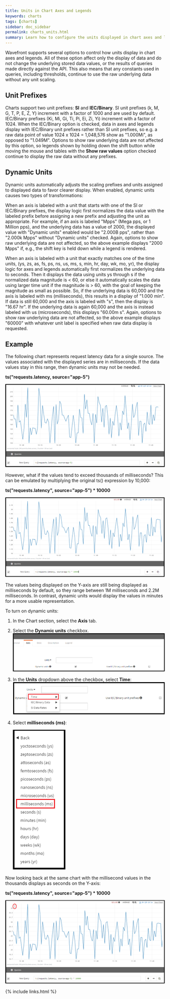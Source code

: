 ```yaml
---
title: Units in Chart Axes and Legends
keywords: charts
tags: [charts]
sidebar: doc_sidebar
permalink: charts_units.html
summary: Learn how to configure the units displayed in chart axes and legends.
---
```

Wavefront supports several options to control how units display in chart axes and legends.  All of these option affect only the display of data and do not change the underlying stored data values, or the results of queries made directly against the API.  This also means that any constants used in queries, including thresholds, continue to use the raw underlying data without any unit scaling.

## Unit Prefixes
Charts support two unit prefixes: **SI** and **IEC/Binary**. SI unit prefixes (k, M, G, T, P, E, Z, Y) increment with a factor of 1000 and are used by default. IEC/Binary prefixes (Ki, Mi, Gi, Ti, Pi, Ei, Zi, Yi) increment with a factor of 1024. When the IEC/Binary option is checked, data in axes and legends display with IEC/Binary unit prefixes rather than SI unit prefixes, so e.g. a raw data point of value 1024 x 1024 = 1,048,576 show as "1.000Mi", as opposed to "1.049M". Options to show raw underlying data are not affected by this option, so legends shown by holding down the shift button while moving the mouse and tables with the **Show raw values** option checked continue to display the raw data without any prefixes.
 
## Dynamic Units
Dynamic units automatically adjusts the scaling prefixes and units assigned to displayed data to favor clearer display.  When enabled, dynamic units causes two types of transformations:
 
When an axis is labeled with a unit that starts with one of the SI or IEC/Binary prefixes, the display logic first normalizes the data value with the labeled prefix before assigning a new prefix and adjusting the unit as appropriate.  For example, if an axis is labeled "Mpps" (Mega pps, or 1 Million pps), and the underlying data has a value of 2000, the displayed value with "Dynamic units" enabled would be "2.000B pps", rather than "2.000k Mpps" without "Dynamic units" checked.  Again, options to show raw underlying data are not affected, so the above example displays "2000 Mpps" if, e.g., the shift key is held down while a legend is rendered.

When an axis is labeled with a unit that exactly matches one of the time units, (ys, zs, as, fs, ps, ns, us, ms, s, min, hr, day, wk, mo, yr), the display logic for axes and legends automatically first normalizes the underlying data to seconds.  Then it displays the data using units ys through s if the normalized data magnitude is < 60, or else it automatically scales the data using larger time unit if the magnitude is > 60, with the goal of keeping the magnitude as small as possible.  So, if the underlying data is 60,000 and the axis is labeled with ms (milliseconds), this results in a display of "1.000 min".  If data is still 60,000 and the axis is labeled with "s", then the display is "16.67 hr".  If the underlying data is again 60,000 and the axis is instead labeled with us (microseconds), this displays "60.00m s". Again, options to show raw underlying data are not affected, so the above example displays "60000" with whatever unit label is specified when raw data display is requested.
 
## Example
  
The following chart represents request latency data for a single source. The values associated with the displayed series are in milliseconds. If the data values stay in this range, then dynamic units may not be needed.
 
**ts("requests.latency, source="app-5")**

![example_without_units](images/example_without_units.png)

However, what if the values tend to exceed thousands of milliseconds? This can be emulated by multiplying the original ts() expression by 10,000:
 
**ts("requests.latency", source="app-5") * 10000**

![example_with_high_values](images/example_with_high_values.png)

The values being displayed on the Y-axis are still being displayed as milliseconds by default, so they range between 1M milliseconds and 2.2M milliseconds. In contrast, dynamic units would display the values in minutes for a more usable representation.

To turn on dynamic units:

1. In the Chart section, select the **Axis** tab.
1. Select the **Dynamic units** checkbox.
  ![axis_tab_initial_view](images/axis_tab_initial_view.png)

1. In the **Units** dropdown above the checkbox, select **Time**:
  ![axis_tab_time_option](images/axis_tab_time_option.png)

1. Select **milliseconds (ms)**:

      ![millisecond_option](images/millisecond_option.png)

Now looking back at the same chart with the millisecond values in the thousands displays as seconds on the Y-axis:
 
**ts("requests.latency", source="app-5") * 10000**

  ![minute_view](images/minute_view.png)

{% include links.html %}
